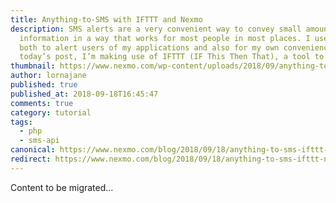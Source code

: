 ```yaml
---
title: Anything-to-SMS with IFTTT and Nexmo
description: SMS alerts are a very convenient way to convey small amounts of
  information in a way that works for most people in most places. I use them
  both to alert users of my applications and also for my own convenience. In
  today’s post, I’m making use of IFTTT (IF This Then That), a tool to […]
thumbnail: https://www.nexmo.com/wp-content/uploads/2018/09/anything-to-sms-widescreen.png
author: lornajane
published: true
published_at: 2018-09-18T16:45:47
comments: true
category: tutorial
tags:
  - php
  - sms-api
canonical: https://www.nexmo.com/blog/2018/09/18/anything-to-sms-ifttt-nexmo-dr
redirect: https://www.nexmo.com/blog/2018/09/18/anything-to-sms-ifttt-nexmo-dr
---
```

Content to be migrated...